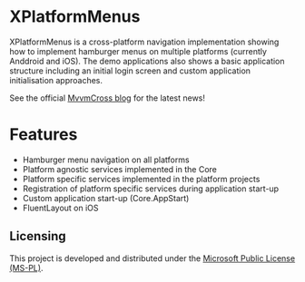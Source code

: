 # XPlatformMenus

XPlatformMenus is a cross-platform navigation implementation showing how to implement hamburger menus on multiple platforms (currently Anddroid and iOS).  The demo applications also shows a basic application structure including an initial login screen and custom application initialisation approaches.

See the official [MvvmCross blog](http://mvvmcross.com/) for the latest news!

# Features

 - Hamburger menu navigation on all platforms
 - Platform agnostic services implemented in the Core
 - Platform specific services implemented in the platform projects
 - Registration of platform specific services during application start-up
 - Custom application start-up (Core.AppStart)
 - FluentLayout on iOS

Licensing
---------

This project is developed and distributed under the [Microsoft Public License (MS-PL)](http://opensource.org/licenses/ms-pl.html).
